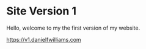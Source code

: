 # Site Version 1

Hello, welcome to my the first version of my website.

https://v1.danielfwilliams.com
